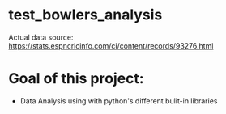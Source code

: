 # test_bowlers_analysis
Actual data source: https://stats.espncricinfo.com/ci/content/records/93276.html
# Goal of this project:
* Data Analysis using with python's different bulit-in libraries

